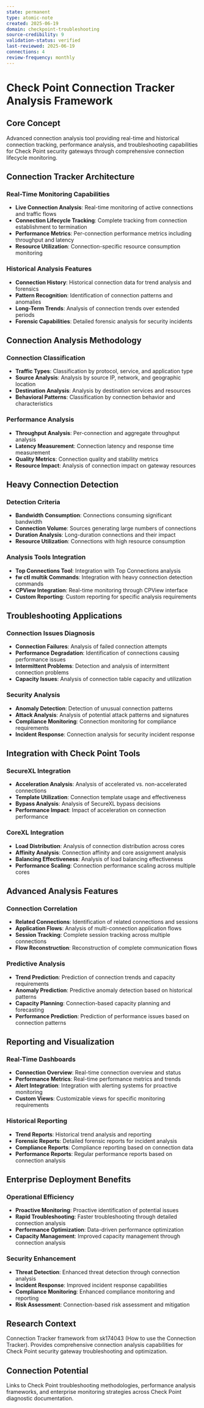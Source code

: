 ```yaml
---
state: permanent
type: atomic-note
created: 2025-06-19
domain: checkpoint-troubleshooting
source-credibility: 9
validation-status: verified
last-reviewed: 2025-06-19
connections: 4
review-frequency: monthly
---
```


# Check Point Connection Tracker Analysis Framework

## Core Concept

Advanced connection analysis tool providing real-time and historical connection tracking, performance analysis, and troubleshooting capabilities for Check Point security gateways through comprehensive connection lifecycle monitoring.

## Connection Tracker Architecture

### Real-Time Monitoring Capabilities
- **Live Connection Analysis**: Real-time monitoring of active connections and traffic flows
- **Connection Lifecycle Tracking**: Complete tracking from connection establishment to termination
- **Performance Metrics**: Per-connection performance metrics including throughput and latency
- **Resource Utilization**: Connection-specific resource consumption monitoring

### Historical Analysis Features
- **Connection History**: Historical connection data for trend analysis and forensics
- **Pattern Recognition**: Identification of connection patterns and anomalies
- **Long-Term Trends**: Analysis of connection trends over extended periods
- **Forensic Capabilities**: Detailed forensic analysis for security incidents

## Connection Analysis Methodology

### Connection Classification
- **Traffic Types**: Classification by protocol, service, and application type
- **Source Analysis**: Analysis by source IP, network, and geographic location
- **Destination Analysis**: Analysis by destination services and resources
- **Behavioral Patterns**: Classification by connection behavior and characteristics

### Performance Analysis
- **Throughput Analysis**: Per-connection and aggregate throughput analysis
- **Latency Measurement**: Connection latency and response time measurement
- **Quality Metrics**: Connection quality and stability metrics
- **Resource Impact**: Analysis of connection impact on gateway resources

## Heavy Connection Detection

### Detection Criteria
- **Bandwidth Consumption**: Connections consuming significant bandwidth
- **Connection Volume**: Sources generating large numbers of connections
- **Duration Analysis**: Long-duration connections and their impact
- **Resource Utilization**: Connections with high resource consumption

### Analysis Tools Integration
- **Top Connections Tool**: Integration with Top Connections analysis
- **fw ctl multik Commands**: Integration with heavy connection detection commands
- **CPView Integration**: Real-time monitoring through CPView interface
- **Custom Reporting**: Custom reporting for specific analysis requirements

## Troubleshooting Applications

### Connection Issues Diagnosis
- **Connection Failures**: Analysis of failed connection attempts
- **Performance Degradation**: Identification of connections causing performance issues
- **Intermittent Problems**: Detection and analysis of intermittent connection problems
- **Capacity Issues**: Analysis of connection table capacity and utilization

### Security Analysis
- **Anomaly Detection**: Detection of unusual connection patterns
- **Attack Analysis**: Analysis of potential attack patterns and signatures
- **Compliance Monitoring**: Connection monitoring for compliance requirements
- **Incident Response**: Connection analysis for security incident response

## Integration with Check Point Tools

### SecureXL Integration
- **Acceleration Analysis**: Analysis of accelerated vs. non-accelerated connections
- **Template Utilization**: Connection template usage and effectiveness
- **Bypass Analysis**: Analysis of SecureXL bypass decisions
- **Performance Impact**: Impact of acceleration on connection performance

### CoreXL Integration
- **Load Distribution**: Analysis of connection distribution across cores
- **Affinity Analysis**: Connection affinity and core assignment analysis
- **Balancing Effectiveness**: Analysis of load balancing effectiveness
- **Performance Scaling**: Connection performance scaling across multiple cores

## Advanced Analysis Features

### Connection Correlation
- **Related Connections**: Identification of related connections and sessions
- **Application Flows**: Analysis of multi-connection application flows
- **Session Tracking**: Complete session tracking across multiple connections
- **Flow Reconstruction**: Reconstruction of complete communication flows

### Predictive Analysis
- **Trend Prediction**: Prediction of connection trends and capacity requirements
- **Anomaly Prediction**: Predictive anomaly detection based on historical patterns
- **Capacity Planning**: Connection-based capacity planning and forecasting
- **Performance Prediction**: Prediction of performance issues based on connection patterns

## Reporting and Visualization

### Real-Time Dashboards
- **Connection Overview**: Real-time connection overview and status
- **Performance Metrics**: Real-time performance metrics and trends
- **Alert Integration**: Integration with alerting systems for proactive monitoring
- **Custom Views**: Customizable views for specific monitoring requirements

### Historical Reporting
- **Trend Reports**: Historical trend analysis and reporting
- **Forensic Reports**: Detailed forensic reports for incident analysis
- **Compliance Reports**: Compliance reporting based on connection data
- **Performance Reports**: Regular performance reports based on connection analysis

## Enterprise Deployment Benefits

### Operational Efficiency
- **Proactive Monitoring**: Proactive identification of potential issues
- **Rapid Troubleshooting**: Faster troubleshooting through detailed connection analysis
- **Performance Optimization**: Data-driven performance optimization
- **Capacity Management**: Improved capacity management through connection analysis

### Security Enhancement
- **Threat Detection**: Enhanced threat detection through connection analysis
- **Incident Response**: Improved incident response capabilities
- **Compliance Monitoring**: Enhanced compliance monitoring and reporting
- **Risk Assessment**: Connection-based risk assessment and mitigation

## Research Context

Connection Tracker framework from sk174043 (How to use the Connection Tracker). Provides comprehensive connection analysis capabilities for Check Point security gateway troubleshooting and optimization.

## Connection Potential

Links to Check Point troubleshooting methodologies, performance analysis frameworks, and enterprise monitoring strategies across Check Point diagnostic documentation.